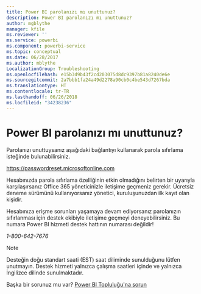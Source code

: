 ```yaml
---
title: Power BI parolanızı mı unuttunuz?
description: Power BI parolanızı mı unuttunuz?
author: mgblythe
manager: kfile
ms.reviewer: ''
ms.service: powerbi
ms.component: powerbi-service
ms.topic: conceptual
ms.date: 06/28/2017
ms.author: mblythe
LocalizationGroup: Troubleshooting
ms.openlocfilehash: e15b3d9b43f2cd203075d8dc9397b81a8240de6e
ms.sourcegitcommit: 2a7bbb1fa24a49d2278a90cb0c4be543d7267bda
ms.translationtype: HT
ms.contentlocale: tr-TR
ms.lasthandoff: 06/26/2018
ms.locfileid: "34238236"
---
```

# <a name="forgot-your-password-for-power-bi"></a>Power BI parolanızı mı unuttunuz?
Parolanızı unuttuysanız aşağıdaki bağlantıyı kullanarak parola sıfırlama isteğinde bulunabilirsiniz.

<https://passwordreset.microsoftonline.com>

Hesabınızda parola sıfırlama özelliğinin etkin olmadığını belirten bir uyarıyla karşılaşırsanız Office 365 yöneticinizle iletişime geçmeniz gerekir. Ücretsiz deneme sürümünü kullanıyorsanız yönetici, kuruluşunuzdan ilk kayıt olan kişidir.

Hesabınıza erişme sorunları yaşamaya devam ediyorsanız parolanızın sıfırlanması için destek ekibiyle iletişime geçmeyi deneyebilirsiniz. Bu numara Power BI hizmeti destek hattının numarası değildir!

*1-800-642-7676*

> [!NOTE]
> Desteğin doğu standart saati (EST) saat diliminde sunulduğunu lütfen unutmayın. Destek hizmeti yalnızca çalışma saatleri içinde ve yalnızca İngilizce dilinde sunulmaktadır.
> 
> 

Başka bir sorunuz mu var? [Power BI Topluluğu'na sorun](http://community.powerbi.com/)

